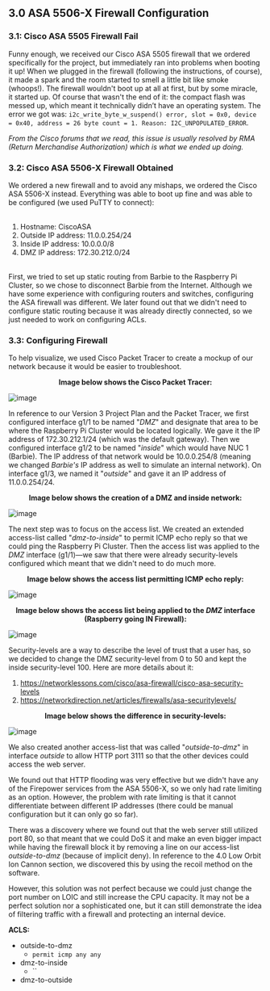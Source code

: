 <h2>3.0 ASA 5506-X Firewall Configuration</h2>

<h3>3.1: Cisco ASA 5505 Firewall Fail</h3>

Funny enough, we received our Cisco ASA 5505 firewall that we ordered specifically for the project, but immediately ran into problems when booting it up! When we plugged in the firewall (following the instructions, of course), it made a spark and the room started to smell a little bit like smoke (whoops!). The firewall wouldn't boot up at all at first, but by some miracle, it started up. Of course that wasn't the end of it: the compact flash was messed up, which meant it technically didn’t have an operating system. The error we got was: `i2c_write_byte_w_suspend() error, slot = 0x0, device = 0x40, address = 26 byte count = 1. Reason: I2C_UNPOPULATED_ERROR`. 
<br>

*From the Cisco forums that we read, this issue is usually resolved by RMA (Return Merchandise Authorization) which is what we ended up doing.*

<h3>3.2: Cisco ASA 5506-X Firewall Obtained</h3>
We ordered a new firewall and to avoid any mishaps, we ordered the Cisco ASA 5506-X instead. Everything was able to boot up fine and was able to be configured (we used PuTTY to connect):
<br>
<br>

1. Hostname: CiscoASA
2. Outside IP address: 11.0.0.254/24
3. Inside IP address: 10.0.0.0/8
4. DMZ IP address: 172.30.212.0/24

<br>
First, we tried to set up static routing from Barbie to the Raspberry Pi Cluster, so we chose to disconnect Barbie from the Internet. Although we have some experience with configuring routers and switches, configuring the ASA firewall was different. We later found out that we didn't need to configure static routing because it was already directly connected, so we just needed to work on configuring ACLs. 

<h3>3.3: Configuring Firewall</h3>
To help visualize, we used Cisco Packet Tracer to create a mockup of our network because it would be easier to troubleshoot. 
<br>

**<p align="center">Image below shows the Cisco Packet Tracer:</p>**

![image](https://github.com/itsvivianmill/Raspberry-Pi-Cluster/assets/116047994/646e8f2b-ad31-4e50-a034-ec433130b9fc)

In reference to our Version 3 Project Plan and the Packet Tracer, we first configured interface g1/1 to be named "*DMZ*" and designate that area to be where the Raspberry Pi Cluster would be located logically. We gave it the IP address of 172.30.212.1/24 (which was the default gateway). Then we configured interface g1/2 to be named "*inside*" which would have NUC 1 (Barbie). The IP address of that network would be 10.0.0.254/8 (meaning we changed *Barbie's* IP address as well to simulate an internal network). On interface g1/3, we named it "*outside*" and gave it an IP address of 11.0.0.254/24.

**<p align="center">Image below shows the creation of a DMZ and inside network:</p>**

![image](https://github.com/itsvivianmill/Raspberry-Pi-Cluster/assets/116047994/e78756b7-882d-4d17-82e7-fbaf64386422)

The next step was to focus on the access list. We created an extended access-list called "*dmz-to-inside*" to permit ICMP echo reply so that we could ping the Raspberry Pi Cluster. Then the access list was applied to the *DMZ* interface (g1/1)—we saw that there were already security-levels configured which meant that we didn't need to do much more. 

**<p align="center">Image below shows the access list permitting ICMP echo reply:</p>**

![image](https://github.com/itsvivianmill/Raspberry-Pi-Cluster/assets/116047994/e64d641d-0663-48e3-869a-aef7246204c1)

**<p align="center">Image below shows the access list being applied to the *DMZ* interface (Raspberry going IN Firewall):</p>**

![image](https://github.com/itsvivianmill/Raspberry-Pi-Cluster/assets/116047994/b7536183-e9a7-4e62-ae4e-aa8468f95bbc)

Security-levels are a way to describe the level of trust that a user has, so we decided to change the DMZ security-level from 0 to 50 and kept the inside security-level 100. Here are more details about it:
1. https://networklessons.com/cisco/asa-firewall/cisco-asa-security-levels
2. https://networkdirection.net/articles/firewalls/asa-securitylevels/ 

**<p align="center">Image below shows the difference in security-levels:</p>**

![image](https://github.com/itsvivianmill/Raspberry-Pi-Cluster/assets/116047994/f4f778d4-67b4-410c-98d4-b4316387023a)

We also created another access-list that was called "*outside-to-dmz*" in interface *outside* to allow HTTP port 3111 so that the other devices could access the web server. 

We found out that HTTP flooding was very effective but we didn't have any of the Firepower services from the ASA 5506-X, so we only had rate limiting as an option. However, the problem with rate limiting is that it cannot differentiate between different IP addresses (there could be manual configuration but it can only go so far). 

There was a discovery where we found out that the web server still utilized port 80, so that meant that we could DoS it and make an even bigger impact while having the firewall block it by removing a line on our access-list *outside-to-dmz* (because of implicit deny). In reference to the 4.0 Low Orbit Ion Cannon section, we discovered this by using the recoil method on the software. 

However, this solution was not perfect because we could just change the port number on LOIC and still increase the CPU capacity. It may not be a perfect solution nor a sophisticated one, but it can still demonstrate the idea of filtering traffic with a firewall and protecting an internal device. 

**ACLS:**
- outside-to-dmz
  - `permit icmp any any`
- dmz-to-inside
  - ``
- dmz-to-outside

